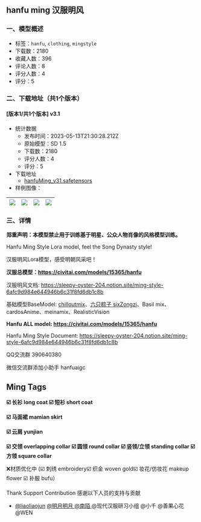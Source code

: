 ## hanfu ming 汉服明风
### 一、模型概述

- 标签：`hanfu`, `clothing`, `mingstyle`
- 下载数：2180
- 收藏人数：396
- 评论人数：8
- 评分人数：4
- 评分：5

### 二、下载地址（共1个版本）

#### [版本1/共1个版本] v3.1

- 统计数据
  - 发布时间：2023-05-13T21:30:28.212Z
  - 原始模型：SD 1.5
  - 下载数：2180
  - 评分人数：4
  - 评分：5
- 下载地址
  - [hanfuMing_v31.safetensors](https://civitai.com/api/download/models/69953)
- 样例图像：

| <img src="https://image.civitai.com/xG1nkqKTMzGDvpLrqFT7WA/2b1fd966-8108-44f1-95bd-bc6d533ca74e/width=450/781242.jpeg" /> | <img src="https://image.civitai.com/xG1nkqKTMzGDvpLrqFT7WA/54cc485c-1775-42aa-969e-20e9096e167c/width=450/781241.jpeg" /> | <img src="https://image.civitai.com/xG1nkqKTMzGDvpLrqFT7WA/f58ca7e8-314b-4c4b-b673-6f3c84016701/width=450/781238.jpeg" /> | <img src="https://image.civitai.com/xG1nkqKTMzGDvpLrqFT7WA/c4f5e096-1b43-4d00-b656-d0c2fc0a5027/width=450/781288.jpeg" /> |
| ---- | ---- | ---- | ---- |


### 三、详情
<p><strong>郑重声明：本模型禁止用于训练基于明星、公众人物肖像的风格模型训练。</strong></p><p>Hanfu Ming Style Lora model, feel the Song Dynasty style!</p><p>汉服明风Lora模型，感受明朝风采吧！</p><p><strong>汉服总模型：</strong><a target="_blank" rel="ugc" href="https://civitai.com/models/15365/hanfu"><strong>https://civitai.com/models/15365/hanfu</strong></a></p><p>汉服明风文档: <a target="_blank" rel="ugc" href="https://sleepy-oyster-204.notion.site/ming-style-6afc9d984e644946b6c31f8fd6db1c8b">https://sleepy-oyster-204.notion.site/ming-style-6afc9d984e644946b6c31f8fd6db1c8b</a></p><p>基础模型BaseModel: <a target="_blank" rel="ugc" href="https://civitai.com/models/6424/chilloutmix">chilloutmix</a>、<a target="_blank" rel="ugc" href="https://civitai.com/models/46001/sixzongzi">六只粽子 sixZongzi</a>、Basil mix、cardosAnime、meinamix、RealisticVision</p><p><strong>Hanfu ALL model: </strong><a target="_blank" rel="ugc" href="https://civitai.com/models/15365/hanfu"><strong>https://civitai.com/models/15365/hanfu</strong></a></p><p>Hanfu Ming Style Document: <a target="_blank" rel="ugc" href="https://sleepy-oyster-204.notion.site/ming-style-6afc9d984e644946b6c31f8fd6db1c8b">https://sleepy-oyster-204.notion.site/ming-style-6afc9d984e644946b6c31f8fd6db1c8b</a></p><p>QQ交流群 390640380</p><p>微信交流群添加小助手 hanfuaigc</p><p></p><h2>Ming Tags</h2><p><strong>☑️ 长衫 long coat ☑️ 短衫 short coat</strong></p><p><strong>☑️ 马面裙 mamian skirt</strong></p><p><strong>☑️ 云肩 yunjian</strong></p><p><strong>☑️ 交领 overlapping collar ☑️ 圆领 round collar ☑️ 竖领/立领 standing collar ☑️ 方领 square collar</strong></p><p>❌材质优化中 (☑️ 刺绣 embroidery☑️ 织金 woven gold☑️ 妆花/仿妆花 makeup flower ☑️ 补服 bufu）</p><p></p><p>Thank Support Contribution 感谢以下人员的支持与贡献</p><ul><li><p><a target="_blank" rel="ugc" href="https://civitai.com/user/liaoliaojun">@liaoliaojun</a> <a target="_blank" rel="ugc" href="https://civitai.com/user/ChitandaEru">@明月明月 </a><a target="_blank" rel="ugc" href="https://space.bilibili.com/225168173">@南陌 </a>@现代汉服研习小组 @小千 @善果心花 @WEN</p></li></ul>